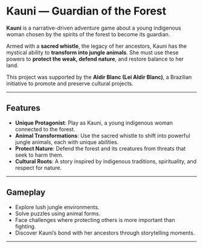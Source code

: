# Kauni — Guardian of the Forest

**Kauni** is a narrative-driven adventure game about a young indigenous woman chosen by the spirits of the forest to become its guardian.  

Armed with a **sacred whistle**, the legacy of her ancestors, Kauni has the mystical ability to **transform into jungle animals**. She must use these powers to **protect the weak, defend nature**, and restore balance to her land.

This project was supported by the **Aldir Blanc (Lei Aldir Blanc)**, a Brazilian initiative to promote and preserve cultural projects.  

---

## Features

-  **Unique Protagonist**: Play as Kauni, a young indigenous woman connected to the forest.  
-  **Animal Transformations**: Use the sacred whistle to shift into powerful jungle animals, each with unique abilities.  
-  **Protect Nature**: Defend the forest and its creatures from threats that seek to harm them.  
-  **Cultural Roots**: A story inspired by indigenous traditions, spirituality, and respect for nature.  

---

## Gameplay

- Explore lush jungle environments.  
- Solve puzzles using animal forms.  
- Face challenges where protecting others is more important than fighting.  
- Discover Kauni’s bond with her ancestors through storytelling moments.  

---
